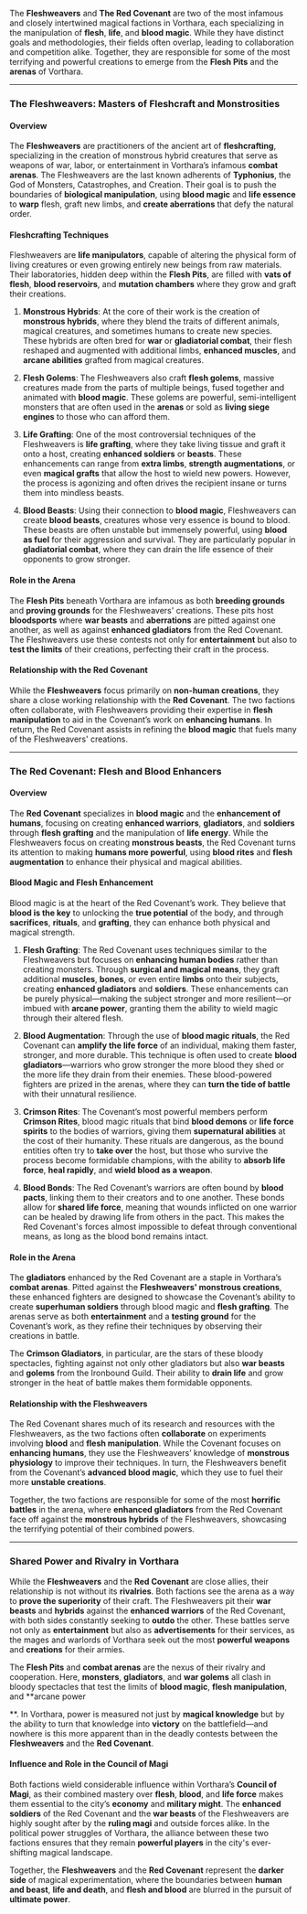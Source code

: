 The **Fleshweavers** and **The Red Covenant** are two of the most infamous and closely intertwined magical factions in Vorthara, each specializing in the manipulation of **flesh**, **life**, and **blood magic**. While they have distinct goals and methodologies, their fields often overlap, leading to collaboration and competition alike. Together, they are responsible for some of the most terrifying and powerful creations to emerge from the **Flesh Pits** and the **arenas** of Vorthara.

---

### **The Fleshweavers: Masters of Fleshcraft and Monstrosities**

#### **Overview**
The **Fleshweavers** are practitioners of the ancient art of **fleshcrafting**, specializing in the creation of monstrous hybrid creatures that serve as weapons of war, labor, or entertainment in Vorthara’s infamous **combat arenas**. The Fleshweavers are the last known adherents of **Typhonius**, the God of Monsters, Catastrophes, and Creation. Their goal is to push the boundaries of **biological manipulation**, using **blood magic** and **life essence** to **warp** flesh, graft new limbs, and **create aberrations** that defy the natural order.

#### **Fleshcrafting Techniques**
Fleshweavers are **life manipulators**, capable of altering the physical form of living creatures or even growing entirely new beings from raw materials. Their laboratories, hidden deep within the **Flesh Pits**, are filled with **vats of flesh**, **blood reservoirs**, and **mutation chambers** where they grow and graft their creations.

1. **Monstrous Hybrids**: At the core of their work is the creation of **monstrous hybrids**, where they blend the traits of different animals, magical creatures, and sometimes humans to create new species. These hybrids are often bred for **war** or **gladiatorial combat**, their flesh reshaped and augmented with additional limbs, **enhanced muscles**, and **arcane abilities** grafted from magical creatures.

2. **Flesh Golems**: The Fleshweavers also craft **flesh golems**, massive creatures made from the parts of multiple beings, fused together and animated with **blood magic**. These golems are powerful, semi-intelligent monsters that are often used in the **arenas** or sold as **living siege engines** to those who can afford them.

3. **Life Grafting**: One of the most controversial techniques of the Fleshweavers is **life grafting**, where they take living tissue and graft it onto a host, creating **enhanced soldiers** or **beasts**. These enhancements can range from **extra limbs**, **strength augmentations**, or even **magical grafts** that allow the host to wield new powers. However, the process is agonizing and often drives the recipient insane or turns them into mindless beasts.

4. **Blood Beasts**: Using their connection to **blood magic**, Fleshweavers can create **blood beasts**, creatures whose very essence is bound to blood. These beasts are often unstable but immensely powerful, using **blood as fuel** for their aggression and survival. They are particularly popular in **gladiatorial combat**, where they can drain the life essence of their opponents to grow stronger.

#### **Role in the Arena**
The **Flesh Pits** beneath Vorthara are infamous as both **breeding grounds** and **proving grounds** for the Fleshweavers' creations. These pits host **bloodsports** where **war beasts** and **aberrations** are pitted against one another, as well as against **enhanced gladiators** from the Red Covenant. The Fleshweavers use these contests not only for **entertainment** but also to **test the limits** of their creations, perfecting their craft in the process.

#### **Relationship with the Red Covenant**
While the **Fleshweavers** focus primarily on **non-human creations**, they share a close working relationship with the **Red Covenant**. The two factions often collaborate, with Fleshweavers providing their expertise in **flesh manipulation** to aid in the Covenant’s work on **enhancing humans**. In return, the Red Covenant assists in refining the **blood magic** that fuels many of the Fleshweavers' creations.

---

### **The Red Covenant: Flesh and Blood Enhancers**

#### **Overview**
The **Red Covenant** specializes in **blood magic** and the **enhancement of humans**, focusing on creating **enhanced warriors**, **gladiators**, and **soldiers** through **flesh grafting** and the manipulation of **life energy**. While the Fleshweavers focus on creating **monstrous beasts**, the Red Covenant turns its attention to making **humans more powerful**, using **blood rites** and **flesh augmentation** to enhance their physical and magical abilities.

#### **Blood Magic and Flesh Enhancement**
Blood magic is at the heart of the Red Covenant’s work. They believe that **blood is the key** to unlocking the **true potential** of the body, and through **sacrifices**, **rituals**, and **grafting**, they can enhance both physical and magical strength.

1. **Flesh Grafting**: The Red Covenant uses techniques similar to the Fleshweavers but focuses on **enhancing human bodies** rather than creating monsters. Through **surgical and magical means**, they graft additional **muscles**, **bones**, or even entire **limbs** onto their subjects, creating **enhanced gladiators** and **soldiers**. These enhancements can be purely physical—making the subject stronger and more resilient—or imbued with **arcane power**, granting them the ability to wield magic through their altered flesh.

2. **Blood Augmentation**: Through the use of **blood magic rituals**, the Red Covenant can **amplify the life force** of an individual, making them faster, stronger, and more durable. This technique is often used to create **blood gladiators**—warriors who grow stronger the more blood they shed or the more life they drain from their enemies. These blood-powered fighters are prized in the arenas, where they can **turn the tide of battle** with their unnatural resilience.

3. **Crimson Rites**: The Covenant’s most powerful members perform **Crimson Rites**, blood magic rituals that bind **blood demons** or **life force spirits** to the bodies of warriors, giving them **supernatural abilities** at the cost of their humanity. These rituals are dangerous, as the bound entities often try to **take over** the host, but those who survive the process become formidable champions, with the ability to **absorb life force**, **heal rapidly**, and **wield blood as a weapon**.

4. **Blood Bonds**: The Red Covenant’s warriors are often bound by **blood pacts**, linking them to their creators and to one another. These bonds allow for **shared life force**, meaning that wounds inflicted on one warrior can be healed by drawing life from others in the pact. This makes the Red Covenant's forces almost impossible to defeat through conventional means, as long as the blood bond remains intact.

#### **Role in the Arena**
The **gladiators** enhanced by the Red Covenant are a staple in Vorthara’s **combat arenas**. Pitted against the **Fleshweavers' monstrous creations**, these enhanced fighters are designed to showcase the Covenant’s ability to create **superhuman soldiers** through blood magic and **flesh grafting**. The arenas serve as both **entertainment** and a **testing ground** for the Covenant’s work, as they refine their techniques by observing their creations in battle.

The **Crimson Gladiators**, in particular, are the stars of these bloody spectacles, fighting against not only other gladiators but also **war beasts** and **golems** from the Ironbound Guild. Their ability to **drain life** and grow stronger in the heat of battle makes them formidable opponents.

#### **Relationship with the Fleshweavers**
The Red Covenant shares much of its research and resources with the Fleshweavers, as the two factions often **collaborate** on experiments involving **blood** and **flesh manipulation**. While the Covenant focuses on **enhancing humans**, they use the Fleshweavers’ knowledge of **monstrous physiology** to improve their techniques. In turn, the Fleshweavers benefit from the Covenant’s **advanced blood magic**, which they use to fuel their more **unstable creations**.

Together, the two factions are responsible for some of the most **horrific battles** in the arena, where **enhanced gladiators** from the Red Covenant face off against the **monstrous hybrids** of the Fleshweavers, showcasing the terrifying potential of their combined powers.

---

### **Shared Power and Rivalry in Vorthara**

While the **Fleshweavers** and the **Red Covenant** are close allies, their relationship is not without its **rivalries**. Both factions see the arena as a way to **prove the superiority** of their craft. The Fleshweavers pit their **war beasts** and **hybrids** against the **enhanced warriors** of the Red Covenant, with both sides constantly seeking to **outdo** the other. These battles serve not only as **entertainment** but also as **advertisements** for their services, as the mages and warlords of Vorthara seek out the most **powerful weapons** and **creations** for their armies.

The **Flesh Pits** and **combat arenas** are the nexus of their rivalry and cooperation. Here, **monsters**, **gladiators**, and **war golems** all clash in bloody spectacles that test the limits of **blood magic**, **flesh manipulation**, and **arcane power

**. In Vorthara, power is measured not just by **magical knowledge** but by the ability to turn that knowledge into **victory** on the battlefield—and nowhere is this more apparent than in the deadly contests between the **Fleshweavers** and the **Red Covenant**.

#### **Influence and Role in the Council of Magi**
Both factions wield considerable influence within Vorthara’s **Council of Magi**, as their combined mastery over **flesh**, **blood**, and **life force** makes them essential to the city’s **economy** and **military might**. The **enhanced soldiers** of the Red Covenant and the **war beasts** of the Fleshweavers are highly sought after by the **ruling magi** and outside forces alike. In the political power struggles of Vorthara, the alliance between these two factions ensures that they remain **powerful players** in the city's ever-shifting magical landscape.

Together, the **Fleshweavers** and the **Red Covenant** represent the **darker side** of magical experimentation, where the boundaries between **human and beast**, **life and death**, and **flesh and blood** are blurred in the pursuit of **ultimate power**.